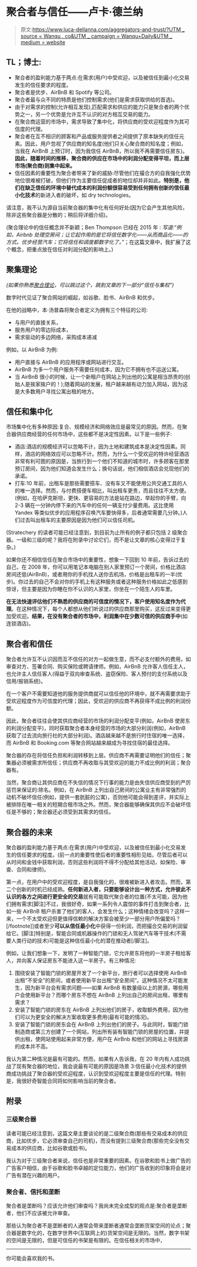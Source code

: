 # 聚合者与信任——卢卡·德兰纳

> 原文:[https://www.luca-dellanna.com/aggregators-and-trust/?UTM _ source = Wanqu . co&UTM _ campaign = Wanqu+Daily&UTM _ medium = website](https://www.luca-dellanna.com/aggregators-and-trust/?utm_source=wanqu.co&utm_campaign=Wanqu+Daily&utm_medium=website)

## TL；博士:

*   聚合者的盈利能力基于两点:在需求(用户)中受欢迎，以及被信任到最小化交易发生的信任要求的程度。
*   聚合者是优步、AirBnB 和 Spotify 等公司。
*   聚合者最与众不同的特质是他们控制需求(他们是需求获取供给的首选)。
*   由于对需求的控制(允许相互发现),匹配需求和供应的能力只是聚合者的两个优势之一，另一个优势是允许互不认识的对方相互交易的能力。
*   在聚合商运营的市场中，需求导致了集中化，将供应商的受欢迎程度作为其可信度的代理。
*   聚合者在互不相识的顾客和产品或服务提供者之间提供了原本缺失的信任元素。因此，用户忽视了供应商的知名度(他们只关心聚合商的知名度；例如，当我在 AirBnB 上预订时，因为我信任 AirBnB，所以我不再需要信任房东)。**因此，随着时间的推移，聚合商的供应在市场中的利润分配变得平坦，而上层市场(聚合商)则集中起来。**
*   信任因素的重要性为聚合者带来了新的威胁:尽管他们在撮合方的自我强化优势地位很难被打破，但他们作为主要信任促成者的地位却并非如此。**特别是，他们在缺乏信任的环境中替代成本的利润份额很容易受到任何拥有创新的信任最小化技术**的新进入者的破坏，如 dry technologies。

请注意，我不认为源自当前聚合器的集中化有任何好处(因为它会产生其他风险，除非这些聚合器是分散的；稍后将详细介绍)。

(聚合理论中的信任概念并不新颖；Ben Thompson 已经在 2015 年 : *写道:“例如，Airbnb 处理空房间；让它起作用的是它将信任数字化——从而商品化——的方式。优步经营汽车；它将信任和调度都数字化了。”*；在这篇文章中，我扩展了这个概念，把重点放在信任对利润分配的影响上。)

## 聚集理论

*(如果你熟悉[聚合理论](https://stratechery.com/2017/defining-aggregators/)，可以跳过这个，跳到文章的下一部分“信任与集权”)*

数字时代见证了聚合网站的崛起，如谷歌、脸书、AirBnB 和优步。

在他的战略中，本·汤普森将聚合者定义为拥有三个特征的公司:

*   与用户的直接关系，
*   服务用户的零边际成本，
*   需求驱动的多边网络，采购成本递减

例如，以 AirBnB 为例:

*   用户直接与 AirBnB 的应用程序或网站进行交互。
*   AirBnB 为多一个用户服务不需要任何成本，因为它不拥有也不运送公寓。
*   当 AirBnB 很小的时候，让一个新租户在网站上列出他的公寓是相当昂贵的(创始人是挨家挨户的！);随着网站的发展，租户越来越有动力加入网站，因为这是大多数用户寻找公寓出租的地方。

## 信任和集中化

市场集中化有多种原因:复合、规模经济和网络效应是最常见的原因。然而，在聚合器供应商经营的任何市场中，这些都不是决定性因素。以下是一些例子:

*   酒店:酒店的规模经济可以忽略不计，因为土地和建筑成本是决定性因素。同样，酒店的网络效应可以忽略不计。然而，为什么一个受欢迎的特许经营酒店非常有利可图的原因是，当旅行到一个他们不知道的城市时，许多顾客在那里预订房间，因为他们知道会发生什么；换句话说，他们相信酒店会兑现他们的承诺。
*   打车:10 年前，出租车是那些需要搭车、没有车又不能使用公共交通工具的人的唯一选择。然而，与付费搭便车相比，叫出租车更贵，而且往往不太方便。(例如，在哈萨克斯坦，更快、更容易的方法是站在路边，举起你的手臂，向 2-3 辆在一分钟内停下来的汽车中的任何一辆支付少量费用。这比使用 Yandex 等类似优步的应用程序召唤汽车要快得多，后者通常需要几分钟。)人们过去叫出租车的主要原因是因为他们可以信任司机。

(Stratechery 的读者可能已经注意到，到目前为止所有的例子都只包括 2 级聚合器。一级和三级的呢？我将在附录中讨论它们，而不是让文章的核心变得过于复杂。)

如果你还不相信信任在聚合市场中的重要性，想象一下回到 10 年前，告诉过去的自己，在 2008 年，你可以用笔记本电脑在别人家里预订一个房间，价格比酒店房间还低(AirBnB)，或者用你的手机找人送你去机场，价格是出租车的一半(优步)。你过去的自己不会对你的手机上有这种服务或者这种服务价格如此之低感到惊讶，但主要是因为你睡在你不认识的人家里，你坐在一个陌生人的车里。

**在无法快速评估他们不熟悉的供应商的可信度的情况下，客户使用知名度作为代理**。在这种情况下，每个人都想从他们听说过的供应商那里购买，这反过来变得更加受欢迎。**结果，在没有聚合者的市场中，利润集中在少数可信的供应商手中**(如连锁酒店)。

## 聚合者和信任

聚合者允许互不认识因而互不信任的对方一起做生意，而不必支付额外的费用，如审查对方、签署合同、购买保险或聘请律师。例如，AirBnB 允许客人信任主人，也允许主人信任客人(得益于双向审查系统、盗窃保险、客人预付的支付系统以及信用/报销系统)。

在一个客户不需要知道他的服务提供商就可以信任他的环境中，就不再需要求助于受欢迎程度作为可信度的代理；因此，受欢迎的供应商不再获得不成比例的利润份额。

因此，聚合者往往会使其供应商经营的市场的利润分配变平(例如，AirBnB 使房东的利润分配变平)，同时获取聚合者本身经营的市场的大部分利润(例如，AirBnB 获取了过去流向旅行社的大部分利润)。酒店越来越不是旅行时住宿的唯一选择，而 AirBnB 和 Booking.com 等聚合网站越来越成为寻找住宿的最佳选择。

聚合器的存在将信任负担和利润转移到上层。供应商不再需要证明他们的信任；聚集器必须被需求所信任；供应商不再收取与其受欢迎的能力不成比例的利润；聚合器有。

当然，聚合商让其供应商在不失信的情况下行事的能力是由失信供应商受到的严厉惩罚来保证的:除名。例如，在 AirBnB 上列出自己房间的公寓业主有非常强烈的动机不破坏信任(例如，提供一套肮脏的公寓)，否则他可能会得到差评，并实际上被排除在唯一相关的短期合租市场之外。然而，聚合器能够确保其供应不会破坏信任是不够的；聚合器还必须受到其需求的信任。

## 聚合器的未来

聚合器的盈利能力基于两点:在需求(用户)中受欢迎，以及被信任到最小化交易发生的信任要求的程度。(前一点的重要性使后者的重要性相形见绌，尽管后者可以从时间和金钱中获取利润，否则这些利润将不得不分配给其他活动，如保险、审查、合同和律师)。

第一点，在用户中的受欢迎程度，是自我强化的，很难被新进入者攻击。然而，第二个创新的时机已经成熟。**任何新进入者，只要能够设计出一种方式，允许彼此不认识的各方之间进行更安全的交易**就有可能取代聚合者的位置(不太可能，因为他们拥有需求[脚注]不过，我很好奇，如果一系列令人震惊的事件打击到聚合者，比如一些 AirBnB 租户杀害了他们的客人，会发生什么；这种情绪会改变吗？这样一来，一个不太受欢迎但更值得信赖的解决方案会被至少一部分用户所偏爱吗？[/footnote]]或者至少**可以从信任最小化**中获得一份利润，而把撮合交易的利润留给它。[脚注]特别是，智能合同或机器操作的门锁和无人驾驶汽车等干技术(不需要人类行动的技术)可能是这种信任最小化的潜在推动者[/脚注]。

例如，让我们想象一下，发明了一种智能门锁，它允许房东将他的一半房子租给客人，并向客人保证房东不能进入这一半房子。有三种情况:

1.  围绕安装了智能门锁的房屋开发了一个新平台，旅行者可以选择使用 AirBnB 出租“不安全”的房间，或者使用新平台出租“安全房间”。这种情况不太可能发生，因为新平台会有需求问题——如果 AirBnB 有数量级以上的房源，哪些用户会使用新平台？而哪个房东不想在 AirBnB 上列出自己的房间出租，哪里有需求？
2.  安装了智能门锁的房东在 AirBnB 上列出他们的房子，收取额外费用，因为他们可以为更安全的解决方案收取更多费用(最有可能的情况)。
3.  安装了智能门锁的房东会在 AirBnB 上列出他们的房子。与此同时，智能门锁制造商或第三方创建了一个网站，列出所有装有智能门锁的房屋的位置，并提供出租，使网站使用起来非常方便，用户在 AirBnb 和他们的网站上寻找房源的成本并不高。

我认为第二种情况是最有可能的。然而，如果有人告诉我，在 20 年内有人成功挑战了现有聚合器的地位，我会说最有可能的原因是场景 3:信任最小化技术的提供商成功挑战了聚合器的受欢迎程度，认识到受欢迎程度主要是信任的代理。特别是，我很好奇智能合同将如何影响当前的聚合者。

## 附录

### 三级聚合器

读者可能已经注意到，这篇文章主要谈论的是二级聚合商(那些有交易成本的供应商，比如优步，它必须审查自己的司机)，而没有提到三级聚合商(那些完全没有交易成本的供应商，比如谷歌或脸书)。

我认为对于三级聚合者来说，信任也是非常重要的因素。在谷歌和脸书上做广告的广告客户相信，由于谷歌和脸书卓越的定位能力，他们的广告收到的印象将会是对广告有潜在兴趣的用户。

### 聚合者、信托和垄断

聚合者是垄断吗？应该允许他们审查吗？我尚未完全成型的观点是:聚合者是垄断者，他们不应该被允许审查。

那些认为聚合者不是垄断者的人通常会带来垄断者通常会垄断货架空间的论点；聚合器是数字化的，在数字世界中(互联网上的)货架空间是无限的。当然，数字书架的空间是无限的，但是可信任的书架是有限的。在信任相关的市场中，

* * *

你可能会喜欢我的书。